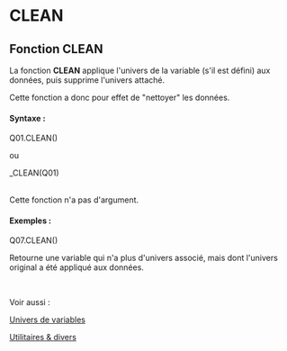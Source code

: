 # CLEAN

## Fonction CLEAN

La fonction **CLEAN** applique l'univers de la variable (s'il est défini) aux données, puis supprime l'univers attaché.&nbsp;

Cette fonction a donc pour effet de "nettoyer" les données.

#### Syntaxe :&nbsp;

Q01.CLEAN()

ou

\_CLEAN(Q01)

\
Cette fonction n'a pas d'argument.

#### Exemples :

Q07.CLEAN()

Retourne une variable qui n'a plus d'univers associé, mais dont l'univers original a été appliqué aux données.

&nbsp;

Voir aussi :&nbsp;

[Univers de variables](<Universciblesetsous-populations.md>)

[Utilitaires \& divers](<TOOLS\_MISC1.md>)
